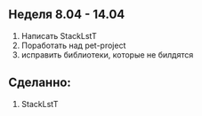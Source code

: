 ## Неделя 8.04 - 14.04
1) Написать StackLstT
2) Поработать над pet-project
3) исправить библиотеки, которые не билдятся
## Сделанно:
1) StackLstT
